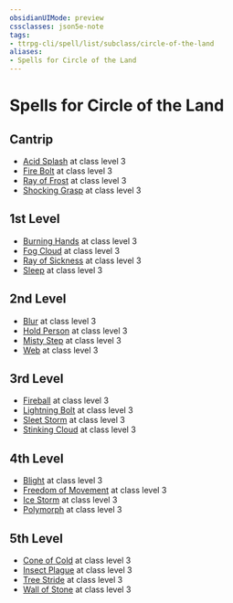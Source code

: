 ```yaml
---
obsidianUIMode: preview
cssclasses: json5e-note
tags:
- ttrpg-cli/spell/list/subclass/circle-of-the-land
aliases:
- Spells for Circle of the Land
---
```

# Spells for Circle of the Land

## Cantrip

- [Acid Splash](Інструменти%20ДМ/CLI/spells/acid-splash-xphb.md "XPHB") at class level 3
- [Fire Bolt](Інструменти%20ДМ/CLI/spells/fire-bolt-xphb.md "XPHB") at class level 3
- [Ray of Frost](Інструменти%20ДМ/CLI/spells/ray-of-frost-xphb.md "XPHB") at class level 3
- [Shocking Grasp](Інструменти%20ДМ/CLI/spells/shocking-grasp-xphb.md "XPHB") at class level 3

## 1st Level

- [Burning Hands](Інструменти%20ДМ/CLI/spells/burning-hands-xphb.md "XPHB") at class level 3
- [Fog Cloud](Інструменти%20ДМ/CLI/spells/fog-cloud-xphb.md "XPHB") at class level 3
- [Ray of Sickness](Інструменти%20ДМ/CLI/spells/ray-of-sickness-xphb.md "XPHB") at class level 3
- [Sleep](Інструменти%20ДМ/CLI/spells/sleep-xphb.md "XPHB") at class level 3

## 2nd Level

- [Blur](Інструменти%20ДМ/CLI/spells/blur-xphb.md "XPHB") at class level 3
- [Hold Person](Інструменти%20ДМ/CLI/spells/hold-person-xphb.md "XPHB") at class level 3
- [Misty Step](Інструменти%20ДМ/CLI/spells/misty-step-xphb.md "XPHB") at class level 3
- [Web](Інструменти%20ДМ/CLI/spells/web-xphb.md "XPHB") at class level 3

## 3rd Level

- [Fireball](Інструменти%20ДМ/CLI/spells/fireball-xphb.md "XPHB") at class level 3
- [Lightning Bolt](Інструменти%20ДМ/CLI/spells/lightning-bolt-xphb.md "XPHB") at class level 3
- [Sleet Storm](Інструменти%20ДМ/CLI/spells/sleet-storm-xphb.md "XPHB") at class level 3
- [Stinking Cloud](Інструменти%20ДМ/CLI/spells/stinking-cloud-xphb.md "XPHB") at class level 3

## 4th Level

- [Blight](Інструменти%20ДМ/CLI/spells/blight-xphb.md "XPHB") at class level 3
- [Freedom of Movement](Інструменти%20ДМ/CLI/spells/freedom-of-movement-xphb.md "XPHB") at class level 3
- [Ice Storm](Інструменти%20ДМ/CLI/spells/ice-storm-xphb.md "XPHB") at class level 3
- [Polymorph](Інструменти%20ДМ/CLI/spells/polymorph-xphb.md "XPHB") at class level 3

## 5th Level

- [Cone of Cold](Інструменти%20ДМ/CLI/spells/cone-of-cold-xphb.md "XPHB") at class level 3
- [Insect Plague](Інструменти%20ДМ/CLI/spells/insect-plague-xphb.md "XPHB") at class level 3
- [Tree Stride](Інструменти%20ДМ/CLI/spells/tree-stride-xphb.md "XPHB") at class level 3
- [Wall of Stone](Інструменти%20ДМ/CLI/spells/wall-of-stone-xphb.md "XPHB") at class level 3
